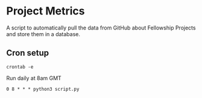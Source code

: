 # Project Metrics

A script to automatically pull the data from GitHub about Fellowship Projects and store them in a database.

## Cron setup

```
crontab -e
```

Run daily at 8am GMT
```
0 8 * * * python3 script.py
```